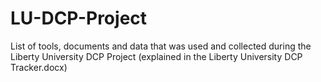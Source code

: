 # LU-DCP-Project
List of tools, documents and data that was used and collected during the Liberty University DCP Project (explained in the Liberty University DCP Tracker.docx)
